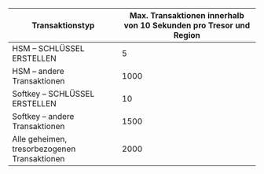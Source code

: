 
| Transaktionstyp | Max. Transaktionen innerhalb von 10 Sekunden pro Tresor und Region
--- | ---
| HSM – SCHLÜSSEL ERSTELLEN | 5
| HSM – andere Transaktionen | 1000
| Softkey – SCHLÜSSEL ERSTELLEN | 10
| Softkey – andere Transaktionen | 1500
| Alle geheimen, tresorbezogenen Transaktionen | 2000
 
 


